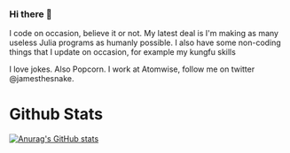 ### Hi there 👋

<!--
**jamesthesnake/jamesthesnake** is a ✨ _special_ ✨ repository because its `README.md` (this file) appears on your GitHub profile.

Here are some ideas to get you started:

- 🔭 I’m currently working on ...
- 🌱 I’m currently learning ...
- 👯 I’m looking to collaborate on ...
- 🤔 I’m looking for help with ...
- 💬 Ask me about ...
- 📫 How to reach me: james.ryan.hennessy@gmail.com
- 😄 Pronouns: he hims his
- ⚡ Fun fact: I'm cool
-->



I code on occasion, believe it or not. My latest deal is I'm making as many useless Julia programs as humanly possible. I also have some non-coding things that I update on occasion, for example my kungfu skills

I love jokes. Also Popcorn. I work at Atomwise, follow me on twitter @jamesthesnake. 
# Github Stats

[![Anurag's GitHub stats](https://github-readme-stats.vercel.app/api?username=jamesthesnake)](https://github.com/anuraghazra/github-readme-stats)


